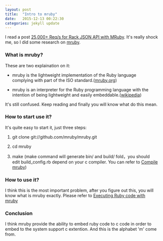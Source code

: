 ```yaml
---
layout: post
title:  "Intro to mruby"
date:   2015-12-13 00:22:30
categories: jekyll update
---
```

I read a post [25,000+ Req/s for Rack JSON API with MRuby](http://lucaguidi.com/2015/12/09/25000-requests-per-second-for-rack-json-api-with-mruby.html). It's really shock me, so I did some research on [mruby](http://www.mruby.org).

### What is mruby?

These are two explaination on it:

  * mruby is the lightweight implementation of the Ruby language complying with part of the ISO standard.([mruby.org](http://www.mruby.org))

  * mruby is an interpreter for the Ruby programming language with the intention of being lightweight and easily embeddable.([wikipedia](https://en.wikipedia.org/wiki/Mruby))

It's still confused. Keep reading and finally you will know what do this mean.

### How to start use it?

It's quite easy to start it, just three steps:

  1. git clone git://github.com/mruby/mruby.git

  2. cd mruby

  3. make (make command will generate bin/ and build/ fold，you should edit build_config.rb depend on your c compiler. You can refer to [Compile mruby](https://github.com/mruby/mruby/blob/master/doc/guides/compile.md))

### How to use it?

I think this is the most important problem, after you figure out this, you will know what is mruby exactly. Please refer to [Executing Ruby code with mruby](http://www.mruby.org/docs/articles/executing-ruby-code-with-mruby.html)

### Conclusion

I think mruby provide the ability to embed ruby code to c code in order to embed to the system support c extention. And this is the alphabet 'm' come from.
